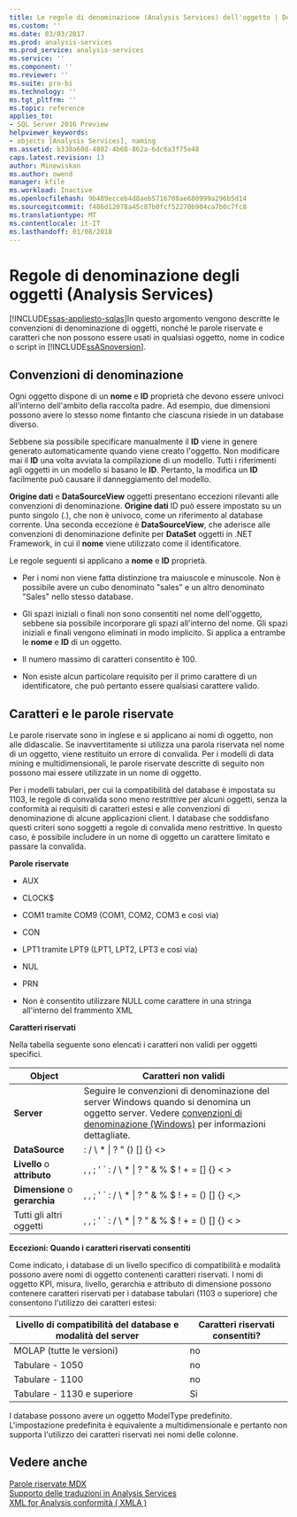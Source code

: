 ```yaml
---
title: Le regole di denominazione (Analysis Services) dell'oggetto | Documenti Microsoft
ms.custom: ''
ms.date: 03/03/2017
ms.prod: analysis-services
ms.prod_service: analysis-services
ms.service: ''
ms.component: ''
ms.reviewer: ''
ms.suite: pro-bi
ms.technology: ''
ms.tgt_pltfrm: ''
ms.topic: reference
applies_to:
- SQL Server 2016 Preview
helpviewer_keywords:
- objects [Analysis Services], naming
ms.assetid: b338a60d-4802-4b68-862a-6dc6a3f75e48
caps.latest.revision: 13
author: Minewiskan
ms.author: owend
manager: kfile
ms.workload: Inactive
ms.openlocfilehash: 9b489ecceb4d8aeb5716708ae680999a296b5d14
ms.sourcegitcommit: f486d12078a45c87b0fcf52270b904ca7b0c7fc8
ms.translationtype: MT
ms.contentlocale: it-IT
ms.lasthandoff: 01/08/2018
---
```

# <a name="object-naming-rules-analysis-services"></a>Regole di denominazione degli oggetti (Analysis Services)
[!INCLUDE[ssas-appliesto-sqlas](../../../includes/ssas-appliesto-sqlas.md)]In questo argomento vengono descritte le convenzioni di denominazione di oggetti, nonché le parole riservate e caratteri che non possono essere usati in qualsiasi oggetto, nome in codice o script in [!INCLUDE[ssASnoversion](../../../includes/ssasnoversion-md.md)].  
  
##  <a name="bkmk_Names"></a>Convenzioni di denominazione  
 Ogni oggetto dispone di un **nome** e **ID** proprietà che devono essere univoci all'interno dell'ambito della raccolta padre. Ad esempio, due dimensioni possono avere lo stesso nome fintanto che ciascuna risiede in un database diverso.  
  
 Sebbene sia possibile specificare manualmente il **ID** viene in genere generato automaticamente quando viene creato l'oggetto. Non modificare mai il **ID** una volta avviata la compilazione di un modello. Tutti i riferimenti agli oggetti in un modello si basano le **ID**. Pertanto, la modifica un **ID** facilmente può causare il danneggiamento del modello.  
  
 **Origine dati** e **DataSourceView** oggetti presentano eccezioni rilevanti alle convenzioni di denominazione. **Origine dati** ID può essere impostato su un punto singolo (.), che non è univoco, come un riferimento al database corrente. Una seconda eccezione è **DataSourceView**, che aderisce alle convenzioni di denominazione definite per **DataSet** oggetti in .NET Framework, in cui il **nome** viene utilizzato come il identificatore.  
  
 Le regole seguenti si applicano a **nome** e **ID** proprietà.  
  
-   Per i nomi non viene fatta distinzione tra maiuscole e minuscole. Non è possibile avere un cubo denominato "sales" e un altro denominato "Sales" nello stesso database.  
  
-   Gli spazi iniziali o finali non sono consentiti nel nome dell'oggetto, sebbene sia possibile incorporare gli spazi all'interno del nome. Gli spazi iniziali e finali vengono eliminati in modo implicito. Si applica a entrambe le **nome** e **ID** di un oggetto.  
  
-   Il numero massimo di caratteri consentito è 100.  
  
-   Non esiste alcun particolare requisito per il primo carattere di un identificatore, che può pertanto essere qualsiasi carattere valido.  
  
##  <a name="bkmk_reserved"></a>Caratteri e le parole riservate  
 Le parole riservate sono in inglese e si applicano ai nomi di oggetto, non alle didascalie. Se inavvertitamente si utilizza una parola riservata nel nome di un oggetto, viene restituito un errore di convalida. Per i modelli di data mining e multidimensionali, le parole riservate descritte di seguito non possono mai essere utilizzate in un nome di oggetto.  
  
 Per i modelli tabulari, per cui la compatibilità del database è impostata su 1103, le regole di convalida sono meno restrittive per alcuni oggetti, senza la conformità ai requisiti di caratteri estesi e alle convenzioni di denominazione di alcune applicazioni client. I database che soddisfano questi criteri sono soggetti a regole di convalida meno restrittive. In questo caso, è possibile includere in un nome di oggetto un carattere limitato e passare la convalida.  
  
 **Parole riservate**  
  
-   AUX  
  
-   CLOCK$  
  
-   COM1 tramite COM9 (COM1, COM2, COM3 e così via)  
  
-   CON  
  
-   LPT1 tramite LPT9 (LPT1, LPT2, LPT3 e così via)  
  
-   NUL  
  
-   PRN  
  
-   Non è consentito utilizzare NULL come carattere in una stringa all'interno del frammento XML  
  
 **Caratteri riservati**  
  
 Nella tabella seguente sono elencati i caratteri non validi per oggetti specifici.  
  
|Object|Caratteri non validi|  
|------------|------------------------|  
|**Server**|Seguire le convenzioni di denominazione del server Windows quando si denomina un oggetto server. Vedere [convenzioni di denominazione (Windows)](http://msdn.microsoft.com/library/windows/desktop/ms682856\(v=vs.85\).aspx) per informazioni dettagliate.|  
|**DataSource**|: / \ * &#124; ? " () [] {} <>|  
|**Livello** o **attributo**|, , ; ' ` : / \ * &#124; ? " & % $ ! + = [] {} < >|  
|**Dimensione** o **gerarchia**|, , ; ' ` : / \ * &#124; ? " & % $ ! + = () [] {} \<,>|  
|Tutti gli altri oggetti|, , ; ' ` : / \ * &#124; ? " & % $ ! + = () [] {} < >|  
  
 **Eccezioni: Quando i caratteri riservati consentiti**  
  
 Come indicato, i database di un livello specifico di compatibilità e modalità possono avere nomi di oggetto contenenti caratteri riservati. I nomi di oggetto KPI, misura, livello, gerarchia e attributo di dimensione possono contenere caratteri riservati per i database tabulari (1103 o superiore) che consentono l'utilizzo dei caratteri estesi:  
  
|Livello di compatibilità del database e modalità del server|Caratteri riservati consentiti?|  
|--------------------------------------------------|----------------------------------|  
|MOLAP (tutte le versioni)|no|  
|Tabulare - 1050|no|  
|Tabulare - 1100|no|  
|Tabulare - 1130 e superiore|Sì|  
  
 I database possono avere un oggetto ModelType predefinito. L'impostazione predefinita è equivalente a multidimensionale e pertanto non supporta l'utilizzo dei caratteri riservati nei nomi delle colonne.  
  
## <a name="see-also"></a>Vedere anche  
 [Parole riservate MDX](../../../mdx/mdx-reserved-words.md)   
 [Supporto delle traduzioni in Analysis Services](../../../analysis-services/translation-support-in-analysis-services.md)   
 [XML for Analysis conformità &#40; XMLA &#41;](../../../analysis-services/xmla/xml-for-analysis-compliance-xmla.md)  
  
  
